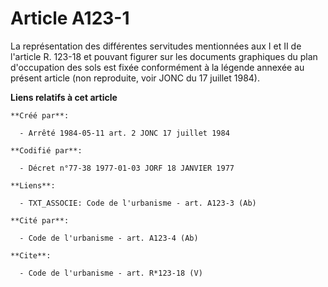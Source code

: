 # Article A123-1

La représentation des différentes servitudes mentionnées aux I et II de l'article R. 123-18 et pouvant figurer sur les
documents graphiques du plan d'occupation des sols est fixée conformément à la légende annexée au présent article (non
reproduite, voir JONC du 17 juillet 1984).

**Liens relatifs à cet article**

	**Créé par**:

	  - Arrêté 1984-05-11 art. 2 JONC 17 juillet 1984

	**Codifié par**:

	  - Décret n°77-38 1977-01-03 JORF 18 JANVIER 1977

	**Liens**:

	  - TXT_ASSOCIE: Code de l'urbanisme - art. A123-3 (Ab)

	**Cité par**:

	  - Code de l'urbanisme - art. A123-4 (Ab)

	**Cite**:

	  - Code de l'urbanisme - art. R*123-18 (V)
